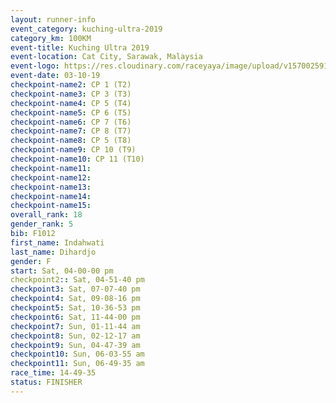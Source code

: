 ```yaml
---
layout: runner-info 
event_category: kuching-ultra-2019 
category_km: 100KM 
event-title: Kuching Ultra 2019
event-location: Cat City, Sarawak, Malaysia 
event-logo: https://res.cloudinary.com/raceyaya/image/upload/v1570025915/logo/kuching_ultra_jsvtue.jpg 
event-date: 03-10-19 
checkpoint-name2: CP 1 (T2) 
checkpoint-name3: CP 3 (T3) 
checkpoint-name4: CP 5 (T4) 
checkpoint-name5: CP 6 (T5) 
checkpoint-name6: CP 7 (T6) 
checkpoint-name7: CP 8 (T7) 
checkpoint-name8: CP 5 (T8) 
checkpoint-name9: CP 10 (T9) 
checkpoint-name10: CP 11 (T10) 
checkpoint-name11:  
checkpoint-name12: 
checkpoint-name13: 
checkpoint-name14: 
checkpoint-name15: 
overall_rank: 18
gender_rank: 5
bib: F1012
first_name: Indahwati
last_name: Dihardjo
gender: F
start: Sat, 04-00-00 pm
checkpoint2:: Sat, 04-51-40 pm
checkpoint3: Sat, 07-07-40 pm
checkpoint4: Sat, 09-08-16 pm
checkpoint5: Sat, 10-36-53 pm
checkpoint6: Sat, 11-44-00 pm
checkpoint7: Sun, 01-11-44 am
checkpoint8: Sun, 02-12-17 am
checkpoint9: Sun, 04-47-39 am
checkpoint10: Sun, 06-03-55 am
checkpoint11: Sun, 06-49-35 am
race_time: 14-49-35
status: FINISHER
---
```

